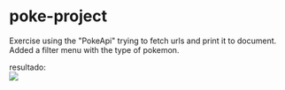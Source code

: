 # poke-project

Exercise using the "PokeApi" trying to fetch urls and print it to document.
Added a filter menu with the type of pokemon.

resultado: <br>
<img src="https://media.discordapp.net/attachments/701164137081733201/1004106372591394877/unknown.png?width=675&height=335"/>
